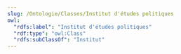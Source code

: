 ```yaml
---
slug: /Ontologie/Classes/Institut d'études politiques
owl:
  "rdfs:label": "Institut d'études politiques"
  "rdf:type": "owl:Class"
  "rdfs:subClassOf": "Institut"
---
```


<OntologyTable frontMatter={frontMatter}/>

